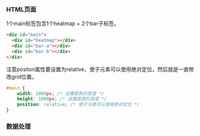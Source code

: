 ### HTML页面

1个main标签包含1个heatmap + 2个bar子标签。

```html
<div id="main">
  <div id="heatmap"></div>
  <div id="bar-a"></div>
  <div id="bar-b"></div>
</div>
```

注意positon属性要设置为relative，使子元素可以使用绝对定位，然后就是一直修改grid位置。

```css
#main {
    width: 1000px; /* 设置图表的宽度 */
    height: 1000px; /* 设置图表的高度 */
    position: relative; /* 使子元素可以使用绝对定位 */
}
```



### 数据处理

